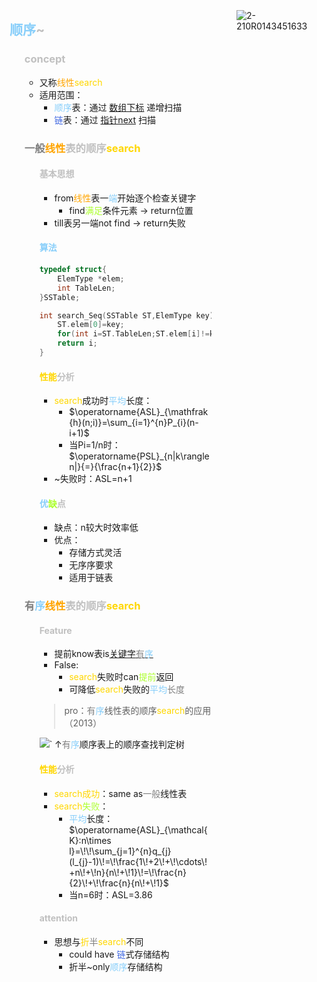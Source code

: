 <div style="float: left; width: 64%; padding: 1%;">
    
## <span style="color: silver;"><span style="color: LightSkyBlue;">顺序</span>~

<ul>

### <span style="color: silver;">concept

- 又称<span style="color: orange;">线性</span><span style="color: Gold;">search</span>
- 适用范围：
  - <span style="color: LightSkyBlue;">顺序</span>表：通过 <u>数组下标</u> 递增扫描
  - <span style="color: RoyalBlue;">链</span>表：通过 <u>指针next</u> 扫描

</ul>

<ul>

### <span style="color: silver;"><span style="color: gray;">一般</span><span style="color: orange;">线性</span>表的顺序<span style="color: Gold;">search</span>

<ul>

#### <span style="color: silver;">基本思想

- from<span style="color: orange;">线性</span>表一<span style="color: LightSkyBlue;">端</span>开始逐个检查关键字
  - find<span style="color: GreenYellow;">满足</span>条件元素 → return位置
- till表另一端not find → return失败

</ul>

<ul>

#### <span style="color: LightSkyBlue;">算法

```c
typedef struct{
    ElemType *elem;
    int TableLen;
}SSTable;

int search_Seq(SSTable ST,ElemType key){
    ST.elem[0]=key;
    for(int i=ST.TableLen;ST.elem[i]!=key;--i);
    return i;
}
```

</ul>

<ul>

#### <span style="color: silver;"><span style="color: Gold;">性能</span>分析

- <span style="color: Gold;">search</span>成功时<span style="color: LightSkyBlue;">平均</span>长度：
  - $\operatorname{ASL}_{\mathfrak{h}(n;i)}=\sum_{i=1}^{n}P_{i}(n-i+1)$
  - 当Pi=1/n时：$\operatorname{PSL}_{n|k\rangle n|}{=}{\frac{n+1}{2}}$
- ~失败时：ASL=n+1

</ul>

<ul>

#### <span style="color: silver;"><span style="color: LightSkyBlue;">优</span><span style="color: GreenYellow;">缺</span>点

- 缺点：n较大时效率低
- 优点：
  - 存储方式灵活
  - 无序序要求
  - 适用于链表

</ul>

</ul>

<ul>

### <span style="color: silver;"><span style="color: GreenYellow;"><span style="color: gray;">有</span><span style="color: LightSkyBlue;">序</span></span><span style="color: orange;">线性</span>表的顺序<span style="color: Gold;">search</span>

<ul>

#### <span style="color: silver;">Feature

- 提前know表is<u>关键字<span style="color: gray;">有</span><span style="color: LightSkyBlue;">序</span></u>
- False:
  - <span style="color: Gold;">search</span>失败时can<span style="color: GreenYellow;">提前</span>返回
  - 可降低<span style="color: Gold;">search</span>失败的<span style="color: LightSkyBlue;"><span style="color: LightSkyBlue;">平均</span></span><span style="color: gray;">长度

> pro：<span style="color: gray;">有</span><span style="color: LightSkyBlue;">序</span>线性表的顺序<span style="color: Gold;">search</span>的应用（2013）

![](https://cdn-mineru.openxlab.org.cn/model-mineru/prod/b9a556e5c788039f2fe0a08be26af8476e380c1fcd30a762adcbe9951bfa13c7.jpg)`
↑<span style="color: gray;">有</span><span style="color: LightSkyBlue;">序</span>顺序表上的顺序查找判定树

</ul>

<ul>

#### <span style="color: silver;"><span style="color: Gold;">性能</span>分析

- <span style="color: Gold;">search</span><span style="color: Gold;">成功</span>：same as<span style="color: gray;">一般</span>线性表
- <span style="color: Gold;">search</span><span style="color: GreenYellow;">失败</span>：
  - <span style="color: LightSkyBlue;">平均</span>长度：$\operatorname{ASL}_{\mathcal{K}:n\times l}=\!\!\sum_{j=1}^{n}q_{j}(l_{j}-1)\!=\!\frac{1\!+2\!+\!\cdots\!+n\!+\!n}{n\!+\!1}\!=\!\frac{n}{2}\!+\!\frac{n}{n\!+\!1}$
  - 当n=6时：ASL=3.86

</ul>

<ul>

#### <span style="color: silver;">attention

- 思想与<span style="color: Gold;">折</span><span style="color: gray;">半</span><span style="color: Gold;">search</span>不同
  - could have <span style="color: RoyalBlue;">链</span>式存储结构
  - 折半~only<span style="color: LightSkyBlue;">顺序</span>存储结构

</ul>

</ul>

</ul>

<ul>


</div>
<div style="float: right; width: 26%; padding: 1%;">


![2-210R0143451633](https://bluejedis.github.io/picx-images-hosting/ds/2-210R0143451633.3golp8087p.gif)

</div>
<div style="clear: both;"></div>
